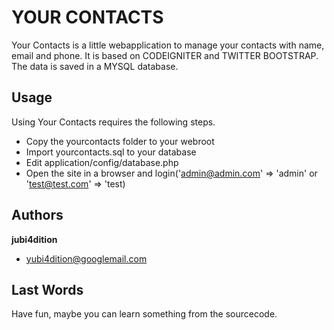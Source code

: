 YOUR CONTACTS
=============

Your Contacts is a little webapplication to manage your contacts with name, email and phone. 
It is based on CODEIGNITER and TWITTER BOOTSTRAP. The data is saved in a MYSQL database.

Usage
-----

Using Your Contacts requires the following steps.

* Copy the yourcontacts folder to your webroot
* Import yourcontacts.sql to your database
* Edit application/config/database.php
* Open the site in a browser and login('admin@admin.com' => 'admin' or 'test@test.com' => 'test)

Authors
-------

**jubi4dition**

+ yubi4dition@googlemail.com

Last Words
----------

Have fun, maybe you can learn something from the sourcecode.

